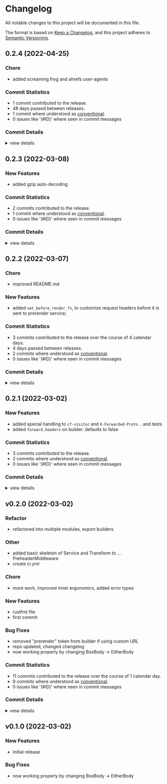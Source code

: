 # Changelog

All notable changes to this project will be documented in this file.

The format is based on [Keep a Changelog](https://keepachangelog.com/en/1.0.0/),
and this project adheres to [Semantic Versioning](https://semver.org/spec/v2.0.0.html).

## 0.2.4 (2022-04-25)

### Chore

 - <csr-id-7d3bd2b0cbfe7ed13086c22ff5178377339987a7/> added screaming frog and ahrefs user-agents


### Commit Statistics

<csr-read-only-do-not-edit/>

 - 1 commit contributed to the release.
 - 48 days passed between releases.
 - 1 commit where understood as [conventional](https://www.conventionalcommits.org).
 - 0 issues like '(#ID)' where seen in commit messages

### Commit Details

<csr-read-only-do-not-edit/>

<details><summary>view details</summary>

 * **Uncategorized**
    - added screaming frog and ahrefs user-agents ([`7d3bd2b`](https://github.comgit//saskenuba/actix-prerender/commit/7d3bd2b0cbfe7ed13086c22ff5178377339987a7))
</details>

## 0.2.3 (2022-03-08)

### New Features

 - <csr-id-2d974698ac0ce9e4f7124fc3d77dda3651f495ee/> added gzip auto-decoding

### Commit Statistics

<csr-read-only-do-not-edit/>

 - 2 commits contributed to the release.
 - 1 commit where understood as [conventional](https://www.conventionalcommits.org).
 - 0 issues like '(#ID)' where seen in commit messages

### Commit Details

<csr-read-only-do-not-edit/>

<details><summary>view details</summary>

 * **Uncategorized**
    - Release actix-prerender v0.2.3 ([`88b403c`](https://github.comgit//saskenuba/actix-prerender/commit/88b403c4ab2b75982bdd9cd4d4b7dc95ae57204f))
    - added gzip auto-decoding ([`2d97469`](https://github.comgit//saskenuba/actix-prerender/commit/2d974698ac0ce9e4f7124fc3d77dda3651f495ee))
</details>

## 0.2.2 (2022-03-07)

### Chore

 - <csr-id-29f6f6a04c2b6eb9a1802b54fb4ad7c402227557/> improved README.md


### New Features

 - <csr-id-95e861de8513d8a5805021e1a0d5bf88125aa371/> added `set_before_render_fn`, to customize request headers
   before it is sent to prerender service;

### Commit Statistics

<csr-read-only-do-not-edit/>

 - 3 commits contributed to the release over the course of 4 calendar days.
 - 4 days passed between releases.
 - 2 commits where understood as [conventional](https://www.conventionalcommits.org).
 - 0 issues like '(#ID)' where seen in commit messages

### Commit Details

<csr-read-only-do-not-edit/>

<details><summary>view details</summary>

 * **Uncategorized**
    - Release actix-prerender v0.2.2 ([`64bd575`](https://github.comgit//saskenuba/actix-prerender/commit/64bd575b250832146911337336ae02f48bd64b50))
    - added `set_before_render_fn`, to customize request headers ([`95e861d`](https://github.comgit//saskenuba/actix-prerender/commit/95e861de8513d8a5805021e1a0d5bf88125aa371))
    - improved README.md ([`29f6f6a`](https://github.comgit//saskenuba/actix-prerender/commit/29f6f6a04c2b6eb9a1802b54fb4ad7c402227557))
</details>

## 0.2.1 (2022-03-02)

### New Features

 - <csr-id-669d8eb3109438437cdf2c9450d62c8121863ad3/> added special handling to `cf-visitor` and `X-Forwarded-Proto`
   .. and tests
 - <csr-id-47c258c8c8f8daafff11b847595a6ba89dbc9552/> added `forward_headers` on builder. defaults to false

### Commit Statistics

<csr-read-only-do-not-edit/>

 - 3 commits contributed to the release.
 - 2 commits where understood as [conventional](https://www.conventionalcommits.org).
 - 0 issues like '(#ID)' where seen in commit messages

### Commit Details

<csr-read-only-do-not-edit/>

<details><summary>view details</summary>

 * **Uncategorized**
    - Release actix-prerender v0.2.1 ([`efae229`](https://github.comgit//saskenuba/actix-prerender/commit/efae229a5786d05f0ea99797645711f1295223ad))
    - added special handling to `cf-visitor` and `X-Forwarded-Proto` ([`669d8eb`](https://github.comgit//saskenuba/actix-prerender/commit/669d8eb3109438437cdf2c9450d62c8121863ad3))
    - added `forward_headers` on builder. defaults to false ([`47c258c`](https://github.comgit//saskenuba/actix-prerender/commit/47c258c8c8f8daafff11b847595a6ba89dbc9552))
</details>

## v0.2.0 (2022-03-02)

### Refactor

 - <csr-id-e44643b73340461b9adfb0f45e9f8fd6b37fbde4/> refactored into multiple modules, export builders


### Other

 - <csr-id-21d5f54f13abe310c25207568e517ee099ec0f1f/> added basic skeleton of Service and Transform to ...
   PreheaderMiddleware
 - <csr-id-35ef29199680903e82d5d82849f42ae4df1c1e85/> create ci.yml

### Chore

 - <csr-id-91d35eb0e76e420b45e12c45d3fa025afa24d63e/> more work, improved inner ergonomics, added error types


### New Features

 - <csr-id-06d36fe6d779584d110214236697f62f6043ad67/> rustfmt file
 - <csr-id-e885d20622751c17db4ef08c56a858fd5501857e/> first commit

### Bug Fixes

 - <csr-id-cdb519c2f7a48f056ac4f77a95c0ea0b776980ce/> removed "prerender" token from builder if using custom URL
 - <csr-id-215a29197af06325c3a96cd0b07d89f6e8edfa9d/> repo updated, changed changelog
 - <csr-id-6882c0705a33b23b1a889560f911fea88d95708e/> now working properly by changing BoxBody -> EitherBody

### Commit Statistics

<csr-read-only-do-not-edit/>

 - 11 commits contributed to the release over the course of 1 calendar day.
 - 9 commits where understood as [conventional](https://www.conventionalcommits.org).
 - 0 issues like '(#ID)' where seen in commit messages

### Commit Details

<csr-read-only-do-not-edit/>

<details><summary>view details</summary>

 * **Uncategorized**
    - Release actix-prerender v0.2.0 ([`6850a8c`](https://github.comgit//saskenuba/actix-prerender/commit/6850a8c73f4d18d3d41fe13d380c5b43c9b38ca4))
    - removed "prerender" token from builder if using custom URL ([`cdb519c`](https://github.comgit//saskenuba/actix-prerender/commit/cdb519c2f7a48f056ac4f77a95c0ea0b776980ce))
    - repo updated, changed changelog ([`215a291`](https://github.comgit//saskenuba/actix-prerender/commit/215a29197af06325c3a96cd0b07d89f6e8edfa9d))
    - Release actix-prerender v0.1.0 ([`deb3d1c`](https://github.comgit//saskenuba/actix-prerender/commit/deb3d1ceb8c368542b7e699a4fda43043046da2e))
    - now working properly by changing BoxBody -> EitherBody ([`6882c07`](https://github.comgit//saskenuba/actix-prerender/commit/6882c0705a33b23b1a889560f911fea88d95708e))
    - refactored into multiple modules, export builders ([`e44643b`](https://github.comgit//saskenuba/actix-prerender/commit/e44643b73340461b9adfb0f45e9f8fd6b37fbde4))
    - more work, improved inner ergonomics, added error types ([`91d35eb`](https://github.comgit//saskenuba/actix-prerender/commit/91d35eb0e76e420b45e12c45d3fa025afa24d63e))
    - rustfmt file ([`06d36fe`](https://github.comgit//saskenuba/actix-prerender/commit/06d36fe6d779584d110214236697f62f6043ad67))
    - added basic skeleton of Service and Transform to ... ([`21d5f54`](https://github.comgit//saskenuba/actix-prerender/commit/21d5f54f13abe310c25207568e517ee099ec0f1f))
    - create ci.yml ([`35ef291`](https://github.comgit//saskenuba/actix-prerender/commit/35ef29199680903e82d5d82849f42ae4df1c1e85))
    - first commit ([`e885d20`](https://github.comgit//saskenuba/actix-prerender/commit/e885d20622751c17db4ef08c56a858fd5501857e))
</details>

## v0.1.0 (2022-03-02)

### New Features

 - Initial release

### Bug Fixes

 - <csr-id-ae353aa4753ffeccc2984db7420a3a2b13ff6201/> now working properly by changing BoxBody -> EitherBody

